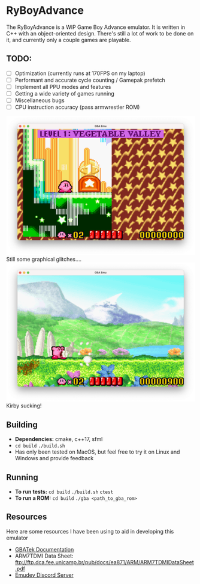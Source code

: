 # RyBoyAdvance

The RyBoyAdvance is a WIP Game Boy Advance emulator. It is written in C++ with an object-oriented design. There's still a lot of work to be done on it, and currently only a couple games are playable. 

## TODO:
- [ ] Optimization (currently runs at 170FPS on my laptop)
- [ ] Performant and accurate cycle counting / Gamepak prefetch
- [ ] Implement all PPU modes and features
- [ ] Getting a wide variety of games running
- [ ] Miscellaneous bugs 
- [ ] CPU instruction accuracy (pass armwrestler ROM)

![Alt text](media/kirby1.png?raw=true)
Still some graphical glitches....
![Alt text](media/kirby2.png?raw=true)
Kirby sucking!
## Building 
* **Dependencies:** cmake, c++17, sfml
* `cd build` `./build.sh`
* Has only been tested on MacOS, but feel free to try it on Linux and Windows and provide feedback
## Running
* **To run tests:** `cd build` `./build.sh` `ctest`
* **To run a ROM:** `cd build` `./gba <path_to_gba_rom>`
## Resources
Here are some resources I have been using to aid in developing this emulator
* [GBATek Documentation](https://problemkaputt.de/gbatek.htm#armcpureference)
* ARM7TDMI Data Sheet: ftp://ftp.dca.fee.unicamp.br/pub/docs/ea871/ARM/ARM7TDMIDataSheet.pdf
* [Emudev Discord Server](https://discord.gg/xxkAe5xm)

